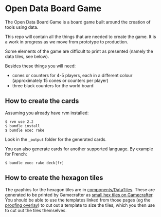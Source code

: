 # Open Data Board Game

The Open Data Board Game is a board game built around the creation of tools using data.

This repo will contain all the things that are needed to create the game. It is a work in progress as we move from prototype to production.

Some elements of the game are difficult to print as presented (namely the data tiles, see below).

Besides these things you will need:

* cones or counters for 4-5 players, each in a different colour (approximately 15 cones or counters per player)
* three black counters for the world board

## How to create the cards

Assuming you already have rvm installed:

```
$ rvm use 2.2
$ bundle install
$ bundle exec rake
```

Look in the `_output` folder for the generated cards.

You can also generate cards for another supported language. By example for French:

```
$ bundle exec rake deck[fr]
```

## How to create the hexagon tiles

The graphics for the hexagon tiles are in [components/DataTiles](https://github.com/opendataboardgame/game/tree/master/components/DataTiles). These are generated to be printed by Gamecrafter as [small hex tiles on Gamecrafter](https://www.thegamecrafter.com/publish/product/SmallHexTile). You should be able to use the templates linked from those pages (eg the [proofing overlay](https://www.thegamecrafter.com/overlays/smallhextile.png)) to cut out a template to size the tiles, which you then use to cut out the tiles themselves.
